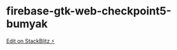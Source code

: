 # firebase-gtk-web-checkpoint5-bumyak

[Edit on StackBlitz ⚡️](https://stackblitz.com/edit/firebase-gtk-web-checkpoint5-bumyak)
